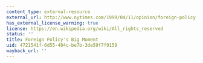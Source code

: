 ```yaml
---
content_type: external-resource
external_url: http://www.nytimes.com/1999/04/11/opinion/foreign-policy-s-big-moment.html
has_external_license_warning: true
license: https://en.wikipedia.org/wiki/All_rights_reserved
status: ''
title: Foreign Policy's Big Moment
uid: 4721541f-6d55-404c-be7b-3de59f7f9159
wayback_url: ''
---
```

